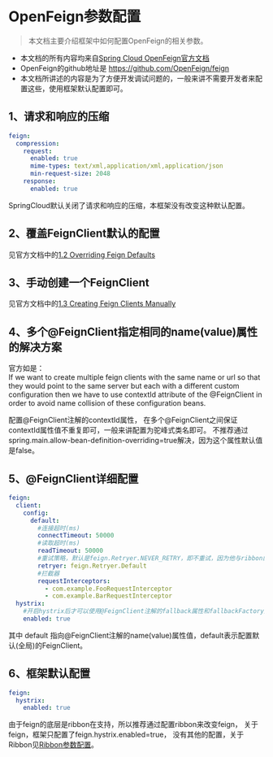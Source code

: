 # OpenFeign参数配置

> 本文档主要介绍框架中如何配置OpenFeign的相关参数。

* 本文档的所有内容均来自[Spring Cloud OpenFeign官方文档](https://cloud.spring.io/spring-cloud-openfeign/2.1.x/single/spring-cloud-openfeign.html)
* OpenFeign的github地址是 https://github.com/OpenFeign/feign
* 本文档所讲述的内容是为了方便开发调试问题的，一般来讲不需要开发者来配置这些，使用框架默认配置即可。


## 1、请求和响应的压缩
```yaml
feign:
  compression:
    request: 
      enabled: true
      mime-types: text/xml,application/xml,application/json
      min-request-size: 2048
    response:
      enabled: true
```
SpringCloud默认关闭了请求和响应的压缩，本框架没有改变这种默认配置。


## 2、覆盖FeignClient默认的配置
见官方文档中的[1.2 Overriding Feign Defaults](https://cloud.spring.io/spring-cloud-openfeign/2.1.x/single/spring-cloud-openfeign.html#spring-cloud-feign-overriding-defaults)


## 3、手动创建一个FeignClient
见官方文档中的[1.3 Creating Feign Clients Manually](https://cloud.spring.io/spring-cloud-openfeign/2.1.x/single/spring-cloud-openfeign.html#_creating_feign_clients_manually)


## 4、多个@FeignClient指定相同的name(value)属性的解决方案

官方如是：<br>
If we want to create multiple feign clients with the same name or url 
so that they would point to the same server but each with a different custom configuration 
then we have to use contextId attribute of the @FeignClient in order to avoid name collision of these configuration beans.

配置@FeignClient注解的contextId属性，
在多个@FeignClient之间保证contextId属性值不重复即可，一般来讲配置为驼峰式类名即可。
不推荐通过spring.main.allow-bean-definition-overriding=true解决，因为这个属性默认值是false。

## 5、@FeignClient详细配置
```yaml
feign:
  client:
    config:
      default:
        #连接超时(ms)
        connectTimeout: 50000
        #读取超时(ms)
        readTimeout: 50000
        #重试策略，默认是feign.Retryer.NEVER_RETRY，即不重试，因为他与ribbon的重试冲突
        retryer: feign.Retryer.Default
        #拦截器
        requestInterceptors:
          - com.example.FooRequestInterceptor
          - com.example.BarRequestInterceptor
  hystrix:
    #开启hystrix后才可以使用@FeignClient注解的fallback属性和fallbackFactory属性
    enabled: true
```
其中 default 指向@FeignClient注解的name(value)属性值，default表示配置默认(全局)的FeignClient。


## 6、框架默认配置
```yaml
feign:
  hystrix:
    enabled: true
```
由于feign的底层是ribbon在支持，所以推荐通过配置ribbon来改变feign，
关于feign，框架只配置了feign.hystrix.enabled=true，
没有其他的配置，关于Ribbon见[Ribbon参数配置](6ribbonConf.md)。

